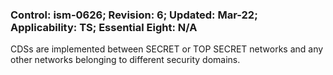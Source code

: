 ### Control: ism-0626; Revision: 6; Updated: Mar-22; Applicability: TS; Essential Eight: N/A
<p>CDSs are implemented between SECRET or TOP SECRET networks and any other networks belonging to different security domains.</p>